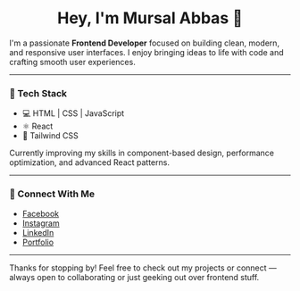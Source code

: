 <h1 align="center">Hey, I'm Mursal Abbas 👋</h1>

I'm a passionate **Frontend Developer** focused on building clean, modern, and responsive user interfaces. I enjoy bringing ideas to life with code and crafting smooth user experiences.

---

### 🧰 Tech Stack
- 💻 HTML | CSS | JavaScript
- ⚛️ React
- 💨 Tailwind CSS

Currently improving my skills in component-based design, performance optimization, and advanced React patterns.

---

### 🔗 Connect With Me

- [Facebook](https://facebook.com/itx.mursal.abbas)
- [Instagram](https://instagram.com/itx.mursal.abbas)
- [LinkedIn](https://linkedin.com/in/mursal-abbas)
- [Portfolio](https://mursal-abbas.netlify.app)

---

Thanks for stopping by! Feel free to check out my projects or connect — always open to collaborating or just geeking out over frontend stuff.
